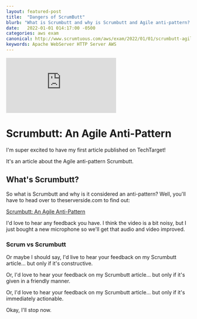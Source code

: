 ```yaml
---
layout: featured-post
title:  "Dangers of ScrumButt"
blurb: "What is Scrumbutt and why is Scrumbutt and Agile anti-pattern? We'll explain all the problems with Scrumbutt here quickly."
date:   2022-01-01 014:17:00 -0500
categories: aws exam
canonical: http://www.scrumtuous.com/aws/exam/2022/01/01/scrumbutt-agile-antipattern-scrum.html
keywords: Apache WebServer HTTP Server AWS
---
```


<div class="row">
<div class="col-lg-12">
<div class="embed-responsive embed-responsive-16by9">
<iframe clss="embed-responsive-item"  src="https://www.youtube.com/embed/ZkXh9aLkxv0" frameborder="0" webkitallowfullscreen mozallowfullscreen allowfullscreen></iframe>
</div>
</div>
</div>

# Scrumbutt: An Agile Anti-Pattern

I'm super excited to have my first article published on TechTarget!

It's an article about the Agile anti-pattern Scrumbutt. 

## What's Scrumbutt? 

So what is Scrumbutt and why is it considered an anti-pattern? Well, you'll have to head over to theserverside.com to find out:

<a href="https://www.theserverside.com/tip/Why-you-must-avoid-ScrumBut-at-all-costs">Scrumbutt: An Agile Anti-Pattern</a>

I'd love to hear any feedback you have. I think the video is a bit noisy, but I just bought a new microphone so we'll get that audio and video improved.

### Scrum vs Scrumbutt

Or maybe I should say, I'd live to hear your feedback on my Scrumbutt article... but only if it's constructive.

Or, I'd love to hear your feedback on my Scrumbutt article... but only if it's given in a friendly manner.

Or, I'd love to hear your feedback on my Scrumbutt article... but only if it's immediately actionable.

Okay, I'll stop now.




  

